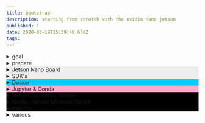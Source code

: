```yaml
---
title: bootstrap
description: starting from scratch with the nvidia nano jetson
published: 1
date: 2020-03-19T15:59:48.636Z
tags: 
---
```



<details>
<summary>goal</summary>
<details>
<summary>GPU-accelerated docker setup(s)</summary>
for <span style="color:#f00;font-weight:800;">jupyter/conda, tf, pytorch, cuda, opencl, deepspeech, nemo-asr, etc.</span>
</details>
</details>

<details>
<summary>prepare</summary>
  
```bash
sudo apt-get update
sudo apt-get install nano screen curl apt-utils

sudo apt-get install libnvidia-container-tools nvidia-container-runtime
sudo apt-get install cuda*
more ?
```
</details>


<div style="background-color:#eee;">

 <details>
<summary>Jetson Nano Board</summary>

  cpu: ARMv8
SD image: Ubuntu 18.04 LTS port (with native x64 support)
user space apps / kernel arch are aarch64 / arm64 (64-bit)

### l4t (linux for tegra)

![jetson_bsp_architecture.png](/jetson_bsp_architecture.png){.align-center}
[jetson board support architecture](https://docs.nvidia.com/jetson/archives/l4t-archived/l4t-3231/index.html) + module description
[l4t packages](https://docs.nvidia.com/jetson/archives/l4t-archived/l4t-3231/index.html#page/Tegra%2520Linux%2520Driver%2520Package%2520Development%2520Guide%2Fquick_start.html%23wwpID0EVHA)
[nano software features](https://docs.nvidia.com/jetson/archives/l4t-archived/l4t-3231/index.html#page/Tegra%2520Linux%2520Driver%2520Package%2520Development%2520Guide%2Fsoftware_features_jetson_nano.html%23wwconnect_header)
</details>
</div>

<div style="background-color:#eee;">
<details>
<summary>SDK's</summary>

Deep Learning SDK requires [CUDA Toolkit](https://developer.nvidia.com/cuda-toolkit)
https://developer.nvidia.com/deep-learning-software


NVIDIA SDK Manager / JetPack
https://developer.nvidia.com/embedded/jetpack

[installing NVIDIA Jetson SDK Manager](https://www.youtube.com/watch?v=s1QDsa6SzuQ)
**notes**
This is just for reference, it's easier to just flash the sd card, instead of doing it through the sdk manager.

- a nvidia account is needed to download the sdk
- a dedicated [ubuntu installation](https://ubuntu.com/download/desktop) (eg. a [usb flash drive](https://linuxhint.com/run-ubuntu-18-04-from-usb-stick/)) to run [nvidia's sdk manager](https://developer.nvidia.com/nvidia-sdk-manager) is recommended
- 8 GB of memory (and a full-HD screen) are required according to NVIDIA, but if 8GB is not available, go to the settings tab (upper-right of sdk manager), lower the number of concurrent downloads and threads per downloads (slow but possible)
- there's a bug in the partitioning, so after flashing (over usb-eth), the 13 l4t partitions need to be moved to the end of the sdcard (so root can be resized to use all space)

**installs**

- NVIDIA container runtime - docker integration 0.9.0
- OpenCV
- VisionWorks
- VPI
- DALI: input data processing
- NCCL: multi-GPU communication routines  
- CUDA Toolkit for L4T - c/c++ gpu-acceleration libraries)
- cuDNN - CUDA library with DL primitives
- TensorRT - fast inference enginefor production deployment using INT8/FP16 optimized precision (reduced latency)
- Multimedia API: high-level (gstreamer) and lower-level media apis
- DeepStream SDK
  C++ API/runtime/toolkit for transcoding, streaming video analytics, inference (situational awareness) through computer vision, intelligent video analysis (IVA) and multi-sensor processing
- Optical Flow SDK: video inference, stereo disparity calculation, depth estimation
- Transfer Learning Toolkit: SDK for tuning domain specific DNNs
- AI-Assisted Annotation SDK: for medical imaging
- DIGITS: DL GPU training system for image classification, segmentation and object detection 
- cuBLAS: GPU-accelerated Linear Algebra functionality
- cuSPARSE: subroutines for sparse matrices, eg. for natural language processing
- Automatic Mixed Precision speedup
</details>
</div>








<div style="background-color:#0cf;">
<details>
<summary>Docker</summary>

  ```bash
# update docker 18.09 to 19.03
curl -sSL https://get.docker.com/ | sh
sudo docker version
sudo usermod -aG docker ai
```

```
  # tests
docker run hello-world
docker run arm64v8/hello-world
docker run -it ubuntu bash
docker container run alpine echo "Hello World"
docker container run arm64v8/alpine echo "Hello World"
```

**nvidia-docker**
  
*l4t*: use container l4t-base:r32.2 for nvidia docker on Jetson ('exec format error' upon running an image indicates usage of unsupported image(x86) on the ARM system)
the **l4t-base** docker image enables l4t applications to be run in a container. It has the necessary contents of the l4t rootfs included within. The platform specific libraries and select device nodes for a particular device are mounted by the NVIDIA container runtime into the l4t-base container from the underlying host, thereby providing necessary dependencies for l4t applications to execute within the container. This approach enables the l4t-base container to be shared between various Jetson devices. **CUDA and TensorRT are ready to use within the l4t-base container** as they are made available from the host by the NVIDIA container runtime.  

[nvidia-docker wiki](https://github.com/NVIDIA/nvidia-docker/wiki)
https://docs.nvidia.com/jetson/l4t/index.html
[l4t-base docker container](https://ngc.nvidia.com/catalog/containers/nvidia:l4t-base)
https://devblogs.nvidia.com/gpu-containers-runtime
[nvidia-docker setup](https://www.youtube.com/watch?v=-Y4T71UDcMY) - access GPU within Docker containers (youtube)
[jetson nano install](https://github.com/collabnix/dockerlabs/tree/master/beginners/install/jetson-nano)
[NVIDIA Container Runtime on Jetson](https://github.com/NVIDIA/nvidia-docker/wiki/NVIDIA-Container-Runtime-on-Jetson)
  
```bash
# allow external applications to connect to the host's X display
xhost +
# allow root user access to running X server
#xhost +si:localuser:root
xhost +si:ai:root  

docker pull nvcr.io/nvidia/l4t-base:r32.3.1

# start a GPU-enabled container  
# docker run --runtime nvidia --network host -it -e DISPLAY=$DISPLAY -v /tmp/.X11-unix/:/tmp/.X11-unix nvcr.io/nvidia/l4t-base:r32.3.1

docker run -it --rm --net=host --runtime nvidia --gpus all -e DISPLAY=$DISPLAY -v /tmp/.X11-unix/:/tmp/.X11-unix nvcr.io/nvidia/l4t-base:r32.3.1

docker run -itd --gpus all -p 5000:5000 nvidia/digits

# docker run -it --rm --net=host --runtime=nvidia --shm-size=1g -e NVIDIA_VISIBLE_DEVICES=0 --rm nvcr.io/nvidia/pytorch:18.05-py3
  
  
  
  
# -it				run in interactive mode
# --rm			delete the container when finished
# --runtime nvidia 	use the NVIDIA container runtime while running the l4t-base container

# --device  mount additional devices
# -v 				mounting directory, bind mount directories and files, also used to mount host’s X11 display in the container filesystem to render video output

# r32.3.1 	tag for the image corresponding to the l4t release 32.3.1
# -d				daemonize

```

  
[building cuda in containers on jetson](https://github.com/NVIDIA/nvidia-docker/wiki/NVIDIA-Container-Runtime-on-Jetson#building-cuda-in-containers-on-jetson)
NVIDIA Container Runtime by default supports use of a limited set of device nodes and associated functionality within the l4t-base containers.
https://github.com/NVIDIA/nvidia-docker/wiki/NVIDIA-Container-Runtime-on-Jetson
  

</details>
</div>


<div style="background-color:#fac;">
<details>
  <summary>Jupyter & Conda</summary>

**install/use Archiconda on a Jetson Nano inside Docker**
https://forums.developer.nvidia.com/t/anaconda-for-jetson-nano/74286
https://github.com/Archiconda/build-tools/releases
https://github.com/Archiconda/build-tools/releases/tag/0.2.3

  click/download:
Archiconda3-0.2.3-Linux-aarch64.sh
$ bash Archiconda3-0.2.3-Linux-aarch64.sh
  
Docker Image including Jupyter notebooks in the "jupyter" image:
https://github.com/helmuthva/jetson/blob/master/workflow/deploy/jupyter/src/Dockerfile
The build instructions in the Dockerfiles can be easily replicated on the host in case you don't want to use Docker.

https://github.com/helmuthva/jetson/blob/master/workflow/deploy/ml-base/src/Dockerfile
Overall "ml-base" project:
https://github.com/helmuthva/jetson
 </details>
</div>


<div style="background-color:#000;">
<details>
  <summary>tensorflow, keras, docker</summary>
  
https://github.com/Tony607/jetson_nvidia_dockers
https://www.dlology.com/blog/how-to-run-keras-model-on-jetson-nano-in-nvidia-docker-container/
  
```
sudo docker pull docker.io/zcw607/jetson:r1.0.1
sudo docker run --runtime nvidia --network host -it -e DISPLAY=$DISPLAY -v /tmp/.X11-unix/:/tmp/.X11-unix zcw607/jetson:r1.0.1
```
</details>
</div>

<div style="background-color:#000;">
<details>
  <summary>NeMo - Neural Modules Toolkit</summary>
  Neural Modules toolkit for conversational AI, speech and NLP networks.
Collections of ASR, NLP and TTS modules representing data layers, encoders, decoders, language models, loss functions, or methods of combining activations. 

NeMo allows the combination and re-use of those building blocks (while providing a level of semantic correctness checking via its neural type system). 

Pretrained models: **Jasper, Quartznet, Transformer, Tacotron2, Waveglow**

```
docker pull nvcr.io/nemo/nemo_asr_app_img:v1.0
wget https://ngc.nvidia.com/catalog/models/nvidia:quartznet15x5
wget https://ngc.nvidia.com/catalog/models/nvidia:wsj_quartznet_15x5
```

https://ngc.nvidia.com/catalog/containers/nvidia:nemo
```
sudo docker pull nvcr.io/nvidia/nemo:v0.9

sudo docker run --runtime=nvidia -it --rm -v --shm-size=8g -p 8888:8888 -p 6006:6006 --ulimit memlock=-1 --ulimit stack=67108864 nvcr.io/nvidia/nemo:v0.9

sudo docker run --runtime=nvidia -it --rm -v <nemo_github_folder>:/NeMo --shm-size=8g -p 8888:8888 -p 6006:6006 --ulimit memlock=-1 --ulimit stack=67108864 nvcr.io/nvidia/nemo:v0.9
```
  </details>
  </div>  
  
<div style="background-color:#000;">
<details>
  <summary>pytorch</summary>
  
  apex extension: https://github.com/NVIDIA/apex

```
sudo docker pull nvcr.io/nvidia/pytorch:20.02-py3
```


  </div>
  </details>
  
  
  <details><summary>various</summary>
  
```bash
cp -r /usr/local/cuda/bin/cuda-install-samples-10.0.sh /home/ai
```

- jetson headless: disable ubuntu desktop

```bash
# the screen will turn black
sudo systemctl enable ssh && sudo systemctl isolate multi-user.target

log in via ssh

# if you like your nano this way you can make the change persist after reboot
sudo systemctl set-default multi-user.target
```
### install kernel sources 

[link](https://devtalk.nvidia.com/default/topic/1055416/request-install-linux-headers-on-jetson-nano/?offset=9)
https://developer.nvidia.com/embedded/dlc/nv-sdk-manager
find sources_sync.sh in the install path in a subfolder called 'Linux for tegra'
```
./source_sync.sh -k tegra-l4t-r32.1
```
  
http://www.ironspider.ca/format_text/fontstyles.htm
  </details>
  
